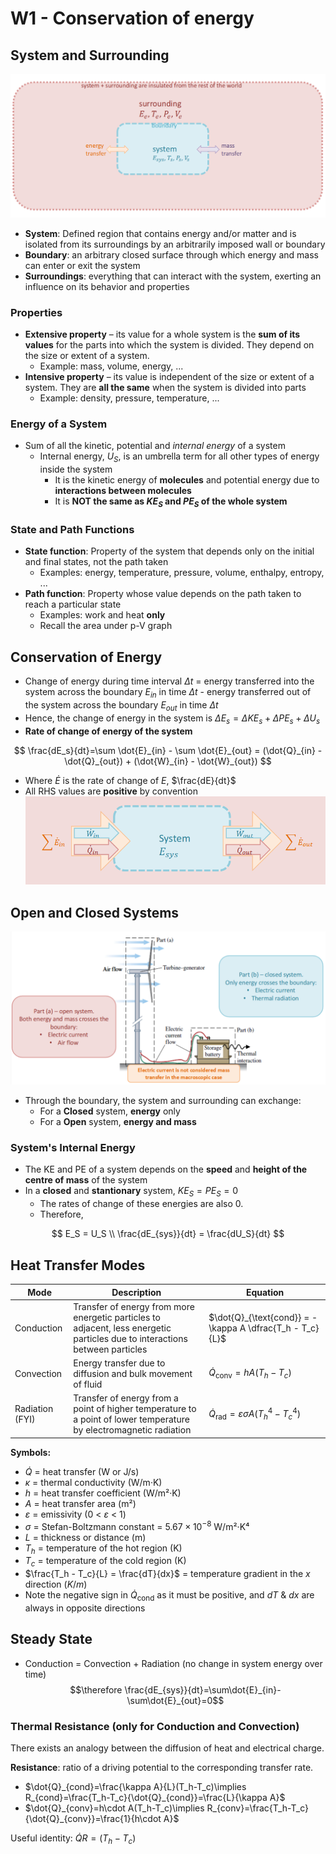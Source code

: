 # W1 - Conservation of energy

## System and Surrounding

![image](ref/system%20surroundings.png)

- **System**: Defined region that contains energy and/or matter and is isolated from its surroundings by an arbitrarily imposed wall or boundary
- **Boundary**: an arbitrary closed surface through which energy and mass can enter or exit the system
- **Surroundings**: everything that can interact with the system, exerting an influence on its behavior and properties

### Properties

- **Extensive property** – its value for a whole system is the **sum of its values** for the parts into which the system is divided. They depend on the size or extent of a system.
    - Example: mass, volume, energy, ...
- **Intensive property** – its value is independent of the size or extent of a system. They are **all the same** when the system is divided into parts
    - Example: density, pressure, temperature, ...

### Energy of a System

- Sum of all the kinetic, potential and *internal energy* of a system
    - Internal energy, $U_S$, is an umbrella term for all other types of energy inside the system
        - It is the kinetic energy of **molecules** and potential energy due to **interactions between molecules**
        - It is **NOT the same as $KE_S$ and $PE_S$ of the whole system**

### State and Path Functions

- **State function**: Property of the system that depends only on the initial and final states, not the path taken
    - Examples: energy, temperature, pressure, volume, enthalpy, entropy, ...
- **Path function**: Property whose value depends on the path taken to reach a particular state
    - Examples: work and heat **only**
    - Recall the area under p-V graph

## Conservation of Energy

- Change of energy during time interval $\Delta t$ = energy transferred into the system across the boundary $E_{in}$ in time $\Delta t$ - energy transferred out of the system across the boundary $E_{out}$ in time $\Delta t$
- Hence, the change of energy in the system is $\Delta E_s = \Delta KE_s + \Delta PE_s + \Delta U_s$
- **Rate of change of energy of the system**

$$
\frac{dE_s}{dt}=\sum \dot{E}_{in} - \sum \dot{E}_{out} = (\dot{Q}_{in} - \dot{Q}_{out}) + (\dot{W}_{in} - \dot{W}_{out})
$$

- Where $\dot{E}$ is the rate of change of $E$, $\frac{dE}{dt}$
- All RHS values are **positive** by convention
![image](ref/closed%20conservation%20of%20energy.png)

## Open and Closed Systems

![image](ref/open%20closed%20system.png)

- Through the boundary, the system and surrounding can exchange:
    - For a **Closed** system, **energy** only
    - For a **Open** system, **energy and mass**

### System's Internal Energy

- The KE and PE of a system depends on the **speed** and **height of the centre of mass** of the system
- In a **closed** and **stantionary** system, $KE_S = PE_S = 0$
    - The rates of change of these energies are also 0.
    - Therefore,

$$
E_S = U_S \\
\frac{dE_{sys}}{dt} = \frac{dU_S}{dt}
$$

## Heat Transfer Modes

| Mode        | Description                                                                                         | Equation                                               |
|-------------|-----------------------------------------------------------------------------------------------------|--------------------------------------------------------|
| Conduction  | Transfer of energy from more energetic particles to adjacent, less energetic particles due to interactions between particles | $\dot{Q}_{\text{cond}} = -\kappa A \dfrac{T_h - T_c}{L}$ |
| Convection  | Energy transfer due to diffusion and bulk movement of fluid | $\dot{Q}_{\text{conv}} = h A (T_h - T_c)$ |
| Radiation (FYI) | Transfer of energy from a point of higher temperature to a point of lower temperature by electromagnetic radiation | $\dot{Q}_{\text{rad}} = \varepsilon \sigma A (T_h^4 - T_c^4)$ |

**Symbols:**

- $\dot{Q}$ = heat transfer (W or J/s)
- $\kappa$ = thermal conductivity (W/m·K)
- $h$ = heat transfer coefficient (W/m²·K)
- $A$ = heat transfer area (m²)
- $\varepsilon$ = emissivity (0 < $\varepsilon$ < 1)
- $\sigma$ = Stefan-Boltzmann constant = $5.67 \times 10^{-8}$ W/m²·K⁴
- $L$ = thickness or distance (m)
- $T_h$ = temperature of the hot region (K)
- $T_c$ = temperature of the cold region (K)
- $\frac{T_h - T_c}{L} = \frac{dT}{dx}$ = temperature gradient in the $x$ direction ($K/m$)
- Note the negative sign in $\dot{Q}_{\text{cond}}$ as it must be positive, and $dT$ & $dx$ are always in opposite directions

## Steady State

- Conduction = Convection + Radiation (no change in system energy over time)
$$\therefore \frac{dE_{sys}}{dt}=\sum\dot{E}_{in}-\sum\dot{E}_{out}=0$$

### Thermal Resistance (only for Conduction and Convection)

There exists an analogy between the diffusion of heat and electrical charge.

**Resistance**: ratio of a driving potential to the corresponding transfer rate.

- $\dot{Q}_{cond}=\frac{\kappa A}{L}(T_h-T_c)\implies R_{cond}=\frac{T_h-T_c}{\dot{Q}_{cond}}=\frac{L}{\kappa A}$
- $\dot{Q}_{conv}=h\cdot A(T_h-T_c)\implies R_{conv}=\frac{T_h-T_c}{\dot{Q}_{conv}}=\frac{1}{h\cdot A}$

Useful identity: $\dot{Q}R=(T_h-T_c)$